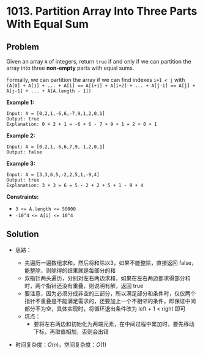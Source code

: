 # 1013. Partition Array Into Three Parts With Equal Sum

## Problem

Given an array `A` of integers, return `true` if and only if we can partition the array into three **non-empty** parts with equal sums.

Formally, we can partition the array if we can find indexes `i+1 < j` with `(A[0] + A[1] + ... + A[i] == A[i+1] + A[i+2] + ... + A[j-1] == A[j] + A[j-1] + ... + A[A.length - 1])`

 
**Example 1:**

```
Input: A = [0,2,1,-6,6,-7,9,1,2,0,1]
Output: true
Explanation: 0 + 2 + 1 = -6 + 6 - 7 + 9 + 1 = 2 + 0 + 1
```

**Example 2:**

```
Input: A = [0,2,1,-6,6,7,9,-1,2,0,1]
Output: false
```

**Example 3:**

```
Input: A = [3,3,6,5,-2,2,5,1,-9,4]
Output: true
Explanation: 3 + 3 = 6 = 5 - 2 + 2 + 5 + 1 - 9 + 4
```

 
**Constraints:**

- `3 <= A.length <= 50000`
- `-10^4 <= A[i] <= 10^4`


## Solution

- 思路：

  - 先遍历一遍数组求和，然后将和除以3，如果不能整除，直接返回 false，能整除，则除得的结果就是每部分的和
  - 双指针两头遍历，分别对左右两边求和，如果在左右两边都求得部分和时，两个指针还没有重叠，则说明有解，返回 true
  - 要注意，因为必须分成非空的三部分，所以满足部分和条件时，仅仅两个指针不重叠是不能满足需求的，还要加上一个不相邻的条件，即保证中间部分不为空，具体实现时，将循环退出条件改为 left + 1 < right 即可
  - 坑点：
    - 要将左右两边和初始化为两端元素，在中间过程中累加时，要先移动下标，再取值相加，否则会出错

- 时间复杂度：$O(n)$，空间复杂度：$O(1)$

  